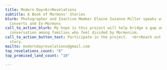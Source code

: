 ```yaml
---
title: Modern Day<br>Revelations
subtitle: A Book of Mormons' Stories
blurb: Photographer and Inactive Member Elaine Suzanne Miller speaks with<br>Mormon
  Converts and Ex-Mormons
call_to_action_blurb: My hope is this project will help bridge a gap and encourage
  conversation among families who feel divided by Mormonism.
call_to_action_button_text: Participate in the project.  <br>Reach out and tell your
  story.
mailto: moderndayrevelations@gmail.com
top_revelations_count: "6"
top_promised_land_count: "10"

---
```

